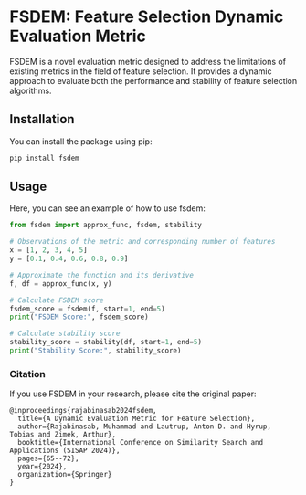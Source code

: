 # FSDEM: Feature Selection Dynamic Evaluation Metric

FSDEM is a novel evaluation metric designed to address the limitations of existing metrics in the field of feature selection. It provides a dynamic approach to evaluate both the performance and stability of feature selection algorithms.

## Installation

You can install the package using pip:

```bash
pip install fsdem
```
## Usage

Here, you can see an example of how to use fsdem:

```python
from fsdem import approx_func, fsdem, stability

# Observations of the metric and corresponding number of features
x = [1, 2, 3, 4, 5]
y = [0.1, 0.4, 0.6, 0.8, 0.9]

# Approximate the function and its derivative
f, df = approx_func(x, y)

# Calculate FSDEM score
fsdem_score = fsdem(f, start=1, end=5)
print("FSDEM Score:", fsdem_score)

# Calculate stability score
stability_score = stability(df, start=1, end=5)
print("Stability Score:", stability_score)
```

### Citation

If you use FSDEM in your research, please cite the original paper:

```
@inproceedings{rajabinasab2024fsdem,
  title={A Dynamic Evaluation Metric for Feature Selection},
  author={Rajabinasab, Muhammad and Lautrup, Anton D. and Hyrup, Tobias and Zimek, Arthur},
  booktitle={International Conference on Similarity Search and Applications (SISAP 2024)},
  pages={65--72},
  year={2024},
  organization={Springer}
}
```
